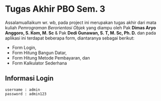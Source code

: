 # Tugas Akhir PBO Sem. 3
Assalamuallaikum wr. wb, pada project ini merupakan tugas akhir dari mata kuliah *Pemrograman Berorientasi Objek* yang diampu oleh Pak **Dimas Aryo Anggoro, S. Kom, M. Sc** & Pak **Dedi Gunawan, S. T, M. Sc, Ph. D.** dan pada aplikasi ini terdapat beberapa form, diantaranya sebagai berikut:
* Form Login, 
* Form Hitung Bangun Datar,
* Form Hitung Metode Pembayaran, dan
* Form Kalkulator Sederhana
## Informasi Login
```
username : admin
password : admin123
```
